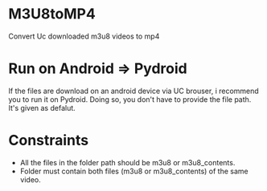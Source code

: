 # M3U8toMP4
Convert Uc downloaded m3u8 videos to mp4

# Run on Android => Pydroid
If the files are download on an android device via UC brouser, i recommend you to run it on Pydroid.
Doing so, you don't have to provide the file path. It's given as defalut.

# Constraints
* All the files in the folder path should be m3u8 or m3u8_contents.
* Folder must contain both files (m3u8 or m3u8_contents) of the same video.
